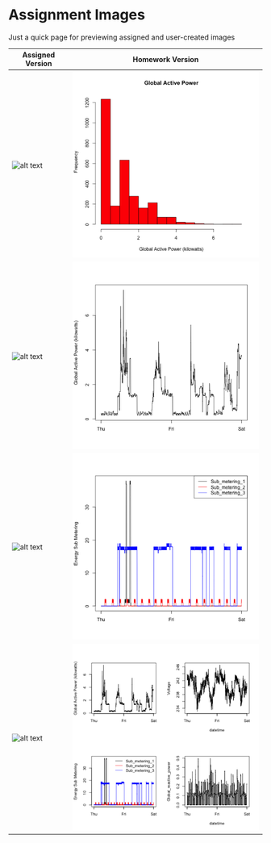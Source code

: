 # Assignment Images

Just a quick page for previewing assigned and user-created images

| Assigned Version     | Homework Version     |
|----------------------|----------------------|
| ![alt text][Plot 1a] | ![alt text][Plot 1u] |
| ![alt text][Plot 2a] | ![alt text][Plot 2u] |
| ![alt text][Plot 3a] | ![alt text][Plot 3u] |
| ![alt text][Plot 4a] | ![alt text][Plot 4u] |

[Plot 1a]: figure/unnamed-chunk-2.png "Plot 1 as assigned"
[Plot 1u]: plot1.png "Plot 1 as created"

[Plot 2a]: figure/unnamed-chunk-3.png "Plot 2 as assigned"
[Plot 2u]: plot2.png "Plot 2 as created"

[Plot 3a]: figure/unnamed-chunk-4.png "Plot 3 as assigned"
[Plot 3u]: plot3.png "Plot 3 as created"

[Plot 4a]: figure/unnamed-chunk-5.png "Plot 4 as assigned"
[Plot 4u]: plot4.png "Plot 4 as created"